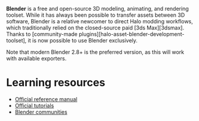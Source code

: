 **Blender** is a free and open-source 3D modeling, animating, and rendering toolset. While it has always been possible to transfer assets between 3D software, Blender is a relative newcomer to direct Halo modding workflows, which traditionally relied on the closed-source paid [3ds Max][3dsmax]. Thanks to [community-made plugins][halo-asset-blender-development-toolset], it is now possible to use Blender exclusively.

Note that modern Blender 2.8+ is the preferred version, as this will work with available exporters.

# Learning resources

* [Official reference manual](https://docs.blender.org/manual/en/latest/)
* [Official tutorials](https://www.blender.org/support/tutorials/)
* [Blender communities](https://www.blender.org/community/)
